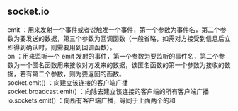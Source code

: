 ## socket.io  
emit ：用来发射一个事件或者说触发一个事件，第一个参数为事件名，第二个参数为要发送的数据，第三个参数为回调函数（一般省略，如需对方接受到信息后立即得到确认时，则需要用到回调函数）。  
on ：用来监听一个 emit 发射的事件，第一个参数为要监听的事件名，第二个参数为一个匿名函数用来接收对方发来的数据，该匿名函数的第一个参数为接收的数据，若有第二个参数，则为要返回的函数。  
socket.emit() ：向建立该连接的客户端广播  
socket.broadcast.emit() ：向除去建立该连接的客户端的所有客户端广播  
io.sockets.emit() ：向所有客户端广播，等同于上面两个的和  